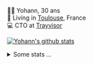 <p>
  👨🏻 <bold>Yohann</bold>, 30 ans<br/>
  💼 Living in <a href="https://www.google.com/maps?q=toulouse">Toulouse</a>, France<br/>
  💻 CTO at <a href="https://trayvisor.com/">Trayvisor</a><br/>
</p>

<a href="https://github.com/anuraghazra/github-readme-stats"><img align="center" src="https://github-readme-stats-dviw-8taegaswk-yohann84ls-projects.vercel.app//api?username=yohann84L&show_icons=true&include_all_commits=true" alt="Yohann's github stats" /> </a>


<details>
  <summary>Some stats ...</summary><br/>
  

<!--START_SECTION:waka-->
![Code Time](http://img.shields.io/badge/Code%20Time-1%2C240%20hrs%2051%20mins-blue)

![Profile Views](http://img.shields.io/badge/Profile%20Views-0-blue)

**🐱 My GitHub Data** 

> 📦 441.0 kB Used in GitHub's Storage 
 > 
> 🏆 413 Contributions in the Year 2025
 > 
> 🚫 Not Opted to Hire
 > 
> 📜 26 Public Repositories 
 > 
> 🔑 21 Private Repositories 
 > 
**I'm an Early 🐤** 

```text
🌞 Morning                23606 commits       ████████░░░░░░░░░░░░░░░░░   30.00 % 
🌆 Daytime                45303 commits       ██████████████░░░░░░░░░░░   57.57 % 
🌃 Evening                9638 commits        ███░░░░░░░░░░░░░░░░░░░░░░   12.25 % 
🌙 Night                  142 commits         ░░░░░░░░░░░░░░░░░░░░░░░░░   00.18 % 
```
📅 **I'm Most Productive on Wednesday** 

```text
Monday                   14981 commits       █████░░░░░░░░░░░░░░░░░░░░   19.04 % 
Tuesday                  14713 commits       █████░░░░░░░░░░░░░░░░░░░░   18.70 % 
Wednesday                16282 commits       █████░░░░░░░░░░░░░░░░░░░░   20.69 % 
Thursday                 15921 commits       █████░░░░░░░░░░░░░░░░░░░░   20.23 % 
Friday                   15273 commits       █████░░░░░░░░░░░░░░░░░░░░   19.41 % 
Saturday                 542 commits         ░░░░░░░░░░░░░░░░░░░░░░░░░   00.69 % 
Sunday                   977 commits         ░░░░░░░░░░░░░░░░░░░░░░░░░   01.24 % 
```


📊 **This Week I Spent My Time On** 

```text
🕑︎ Time Zone: Europe/Paris

💬 Programming Languages: 
Image (svg)              6 hrs 1 min         ███████████████████████░░   90.97 % 
Other                    30 mins             ██░░░░░░░░░░░░░░░░░░░░░░░   07.79 % 
JSON                     4 mins              ░░░░░░░░░░░░░░░░░░░░░░░░░   01.17 % 
Python                   0 secs              ░░░░░░░░░░░░░░░░░░░░░░░░░   00.07 % 

🔥 Editors: 
Figma                    5 hrs 20 mins       ████████████████████░░░░░   80.60 % 
Zed                      1 hr 12 mins        █████░░░░░░░░░░░░░░░░░░░░   18.17 % 
Cursor                   4 mins              ░░░░░░░░░░░░░░░░░░░░░░░░░   01.23 % 

💻 Operating System: 
Mac                      6 hrs 37 mins       █████████████████████████   100.00 % 
```

**I Mostly Code in Python** 

```text
Python                   25 repos            █████████████░░░░░░░░░░░░   53.19 % 
Jupyter Notebook         4 repos             ██░░░░░░░░░░░░░░░░░░░░░░░   08.51 % 
JavaScript               3 repos             ██░░░░░░░░░░░░░░░░░░░░░░░   06.38 % 
HTML                     2 repos             █░░░░░░░░░░░░░░░░░░░░░░░░   04.26 % 
Shell                    1 repo              █░░░░░░░░░░░░░░░░░░░░░░░░   02.13 % 
```




 Last Updated on 24/05/2025 00:43:24 UTC
<!--END_SECTION:waka-->
